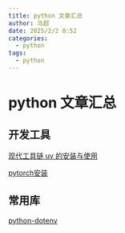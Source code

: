 ```yaml
---
title: python 文章汇总
author: 马超
date: 2025/2/2 8:52
categories:
  - python
tags:
  - python
---
```

# python 文章汇总

## 开发工具

[现代工具链 uv 的安装与使用](/python/开发工具/现代工具链uv的安装与使用)

[pytorch安装](/python/开发工具/pytorch安装)



## 常用库

[python-dotenv](/python/常用库/python-dotenv)

